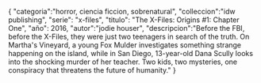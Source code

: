 {
    "categoria":"horror, ciencia ficcion, sobrenatural",
    "colleccion":"idw publishing",
    "serie": "x-files",
    "titulo": "The X-Files: Origins #1: Chapter One",
    "año": 2016,
    "autor":"jodie houser",
    "descripcion":"Before the FBI, before the X-Files, they were just two teenagers in search of the truth. On Martha's Vineyard, a young Fox Mulder investigates something strange happening on the island, while in San Diego, 13-year-old Dana Scully looks into the shocking murder of her teacher. Two kids, two mysteries, one conspiracy that threatens the future of humanity."
}
